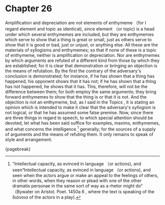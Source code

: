 # Chapter 26

Amplification and depreciation are not elements of enthymeme （for I regard element and topic as identical), since element （or topic) is a head under
which several enthymemes are included, but they are enthymemes which serve to show that a thing is great or small, just as others serve to show that
it is good or bad, just or unjust, or anything else. All these are the materials of syllogisms and enthymemes; so that if none of these is a topic
of enthymeme, neither is amplification or depreciation. Nor are enthymemes by which arguments are refuted of a different kind from those by which
they are established; for it is clear that demonstration or bringing an objection is the means of refutation. By the first the contrary of the
adversary's conclusion is demonstrated; for instance, if he has shown that a thing has happened, his opponent shows that it has not; if he has shown
that a thing has not happened, he shows that it has. This, therefore, will not be the difference between them; for both employ the same arguments;
they bring forward enthymemes to show that the thing is or that it is not. And the objection is not an enthymeme, but, as I said in the Topics , it
is stating an opinion which is intended to make it clear that the adversary's syllogism is not logical, or that he has assumed some false premise.
Now, since there are three things in regard to speech, to which special attention should be devoted, let what has been said suffice for examples,
maxims, enthymemes, and what concerns the intelligence [^^25_1] generally; for the sources of a supply of arguments and the means of refuting them.
It only remains to speak of style and arrangement.

{pagebreak}

[^^25_1]: “Intellectual capacity, as evinced in language （or actions), and seen“Intellectual capacity, as evinced in language （or actions), and seen
when the actors argue or make an appeal to the feelings of others, in other words, when they reason or plead with one of the other dramatis personae
in the same sort of way as a rhetor might do” （Bywater on Aristot. Poet. 1450a 6 , where the text is speaking of the διάνοια of the actors in a
play). 

